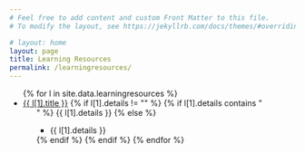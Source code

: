 ```yaml
---
# Feel free to add content and custom Front Matter to this file.
# To modify the layout, see https://jekyllrb.com/docs/themes/#overriding-theme-defaults

# layout: home
layout: page
title: Learning Resources
permalink: /learningresources/
---
```


<ul>
{% for l in site.data.learningresources %}
  <li>
    <a href="{{ l[1].url }}">{{ l[1].title }}</a>
    {% if l[1].details != "" %}
      {% if l[1].details contains "<ul>" %}
        {{ l[1].details }}
      {% else %}
        <ul><li>{{ l[1].details }}</li></ul>
      {% endif %}
    {% endif %}  
  </li>
{% endfor %}
</ul>
